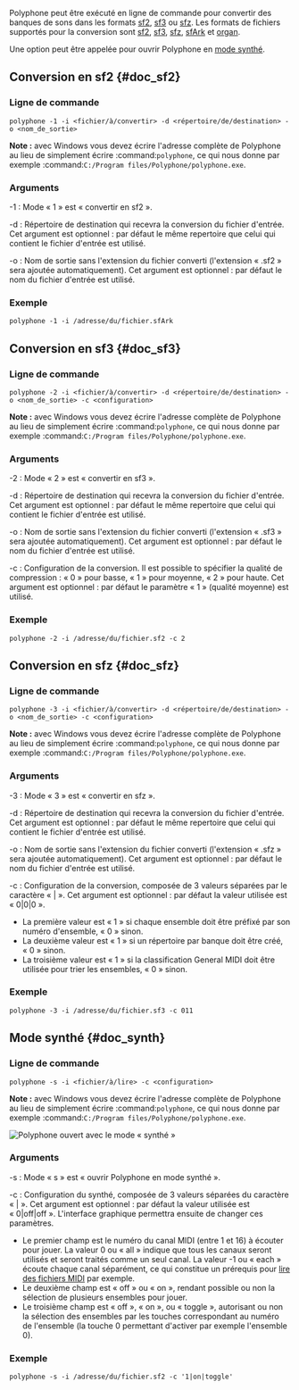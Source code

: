 Polyphone peut être exécuté en ligne de commande pour convertir des banques de sons dans les formats [sf2](#doc_sf2), [sf3](#doc_sf3) ou [sfz](#doc_sfz). Les formats de fichiers supportés pour la conversion sont [sf2](manual/annexes/the-different-soundfont-formats.md#doc_sf2), [sf3](manual/annexes/the-different-soundfont-formats.md#doc_sf3), [sfz](manual/annexes/the-different-soundfont-formats.md#doc_sfz), [sfArk](manual/annexes/the-different-soundfont-formats.md#doc_sfark) et [organ](manual/annexes/the-different-soundfont-formats.md#doc_organ).

Une option peut être appelée pour ouvrir Polyphone en [mode synthé](#doc_synth).


## Conversion en sf2 {#doc_sf2}


### Ligne de commande


```
polyphone -1 -i <fichier/à/convertir> -d <répertoire/de/destination> -o <nom_de_sortie>
```

**Note&nbsp;:** avec Windows vous devez écrire l'adresse complète de Polyphone au lieu de simplement écrire :command:`polyphone`, ce qui nous donne par exemple :command:`C:/Program files/Polyphone/polyphone.exe`.


### Arguments


-1
: Mode «&nbsp;1&nbsp;» est «&nbsp;convertir en sf2&nbsp;».

-d
: Répertoire de destination qui recevra la conversion du fichier d'entrée.
  Cet argument est optionnel&nbsp;: par défaut le même repertoire que celui qui contient le fichier d'entrée est utilisé.

-o
: Nom de sortie sans l'extension du fichier converti (l'extension «&nbsp;.sf2&nbsp;» sera ajoutée automatiquement).
  Cet argument est optionnel&nbsp;: par défaut le nom du fichier d'entrée est utilisé.


### Exemple


```
polyphone -1 -i /adresse/du/fichier.sfArk
```


## Conversion en sf3 {#doc_sf3}


### Ligne de commande


```
polyphone -2 -i <fichier/à/convertir> -d <répertoire/de/destination> -o <nom_de_sortie> -c <configuration>
```

**Note&nbsp;:** avec Windows vous devez écrire l'adresse complète de Polyphone au lieu de simplement écrire :command:`polyphone`, ce qui nous donne par exemple :command:`C:/Program files/Polyphone/polyphone.exe`.


### Arguments


-2
: Mode «&nbsp;2&nbsp;» est «&nbsp;convertir en sf3&nbsp;».

-d
: Répertoire de destination qui recevra la conversion du fichier d'entrée.
  Cet argument est optionnel&nbsp;: par défaut le même repertoire que celui qui contient le fichier d'entrée est utilisé.

-o
: Nom de sortie sans l'extension du fichier converti (l'extension «&nbsp;.sf3&nbsp;» sera ajoutée automatiquement).
  Cet argument est optionnel&nbsp;: par défaut le nom du fichier d'entrée est utilisé.

-c
: Configuration de la conversion.
  Il est possible to spécifier la qualité de compression&nbsp;: «&nbsp;0&nbsp;» pour basse, «&nbsp;1&nbsp;» pour moyenne, «&nbsp;2&nbsp;» pour haute.
  Cet argument est optionnel&nbsp;: par défaut le paramètre «&nbsp;1&nbsp;» (qualité moyenne) est utilisé.


### Exemple


```
polyphone -2 -i /adresse/du/fichier.sf2 -c 2
```


## Conversion en sfz {#doc_sfz}


### Ligne de commande


```
polyphone -3 -i <fichier/à/convertir> -d <répertoire/de/destination> -o <nom_de_sortie> -c <configuration>
```

**Note&nbsp;:** avec Windows vous devez écrire l'adresse complète de Polyphone au lieu de simplement écrire :command:`polyphone`, ce qui nous donne par exemple :command:`C:/Program files/Polyphone/polyphone.exe`.


### Arguments


-3
: Mode «&nbsp;3&nbsp;» est «&nbsp;convertir en sfz&nbsp;».

-d
: Répertoire de destination qui recevra la conversion du fichier d'entrée.
  Cet argument est optionnel&nbsp;: par défaut le même repertoire que celui qui contient le fichier d'entrée est utilisé.

-o
: Nom de sortie sans l'extension du fichier converti (l'extension «&nbsp;.sfz&nbsp;» sera ajoutée automatiquement).
  Cet argument est optionnel&nbsp;: par défaut le nom du fichier d'entrée est utilisé.

-c
: Configuration de la conversion, composée de 3 valeurs séparées par le caractère «&nbsp;|&nbsp;». Cet argument est optionnel&nbsp;: par défaut la valeur utilisée est «&nbsp;0|0|0&nbsp;».
  
  * La première valeur est «&nbsp;1&nbsp;» si chaque ensemble doit être préfixé par son numéro d'ensemble, «&nbsp;0&nbsp;» sinon.
  * La deuxième valeur est «&nbsp;1&nbsp;» si un répertoire par banque doit être créé, «&nbsp;0&nbsp;» sinon.
  * La troisième valeur est «&nbsp;1&nbsp;» si la classification General MIDI doit être utilisée pour trier les ensembles, «&nbsp;0&nbsp;» sinon.
  


### Exemple


```
polyphone -3 -i /adresse/du/fichier.sf3 -c 011
```


## Mode synthé {#doc_synth}


### Ligne de commande


```
polyphone -s -i <fichier/à/lire> -c <configuration>
```

**Note&nbsp;:** avec Windows vous devez écrire l'adresse complète de Polyphone au lieu de simplement écrire :command:`polyphone`, ce qui nous donne par exemple :command:`C:/Program files/Polyphone/polyphone.exe`.

![Polyphone ouvert avec le mode «&nbsp;synthé&nbsp;»](images/synth_mode.png "Polyphone ouvert avec le mode «&nbsp;synthé&nbsp;»")


### Arguments


-s
: Mode «&nbsp;s&nbsp;» est «&nbsp;ouvrir Polyphone en mode synthé&nbsp;».

-c
: Configuration du synthé, composée de 3 valeurs séparées du caractère «&nbsp;|&nbsp;». Cet argument est optionnel&nbsp;: par défaut la valeur utilisée est «&nbsp;0|off|off&nbsp;». L'interface graphique permettra ensuite de changer ces paramètres.
  
  * Le premier champ est le numéro du canal MIDI (entre 1 et 16) à écouter pour jouer. La valeur 0 ou «&nbsp;all&nbsp;» indique que tous les canaux seront utilisés et seront traités comme un seul canal. La valeur -1 ou «&nbsp;each&nbsp;» écoute chaque canal séparément, ce qui constitue un prérequis pour [lire des fichiers MIDI](tutorials/read-midi-file-with-polyphone.md) par exemple.
  * Le deuxième champ est «&nbsp;off&nbsp;» ou «&nbsp;on&nbsp;», rendant possible ou non la sélection de plusieurs ensembles pour jouer.
  * Le troisième champ est «&nbsp;off&nbsp;», «&nbsp;on&nbsp;», ou «&nbsp;toggle&nbsp;», autorisant ou non la sélection des ensembles par les touches correspondant au numéro de l'ensemble (la touche 0 permettant d'activer par exemple l'ensemble 0).


### Exemple


```
polyphone -s -i /adresse/du/fichier.sf2 -c '1|on|toggle'
```
